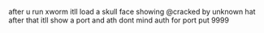after u run xworm itll load a skull face showing @cracked by unknown hat after that itll show a port and ath dont mind auth for port put 9999

